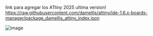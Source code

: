 link para agregar los ATtiny 2025 ultima version!
https://raw.githubusercontent.com/damellis/attiny/ide-1.6.x-boards-manager/package_damellis_attiny_index.json



![image](https://github.com/user-attachments/assets/fc981701-a50b-40c3-93b9-6aa5d1f4f89d)

